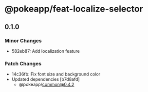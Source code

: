 # @pokeapp/feat-localize-selector

## 0.1.0
### Minor Changes

- 582eb87: Add localization feature

### Patch Changes

- 14c36fb: Fix font size and background color
- Updated dependencies [b7d8afd]
  - @pokeapp/common@0.4.2

